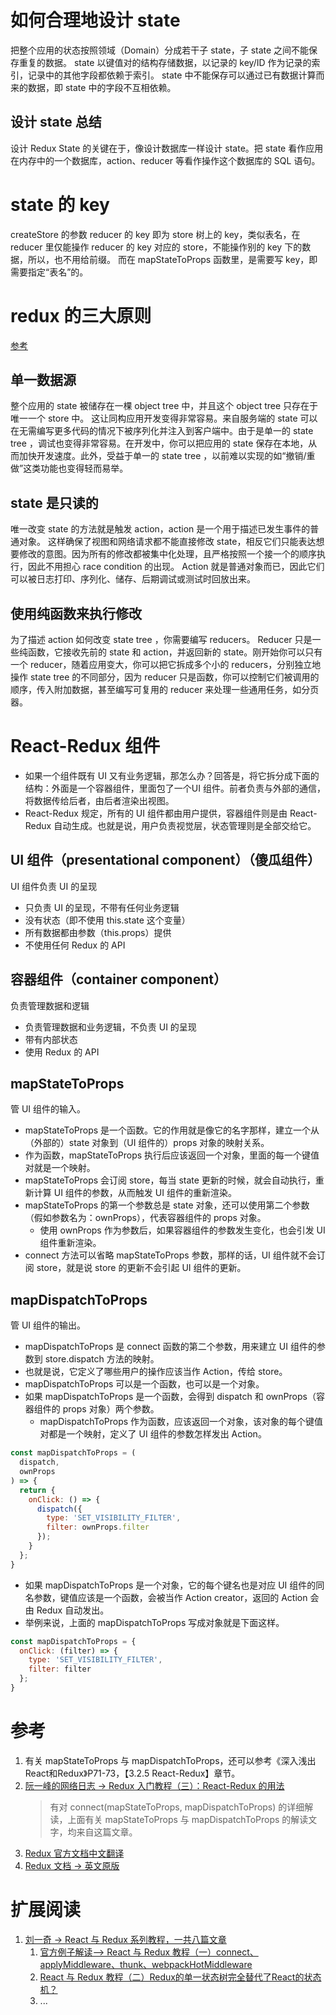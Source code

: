 # 如何合理地设计 state
把整个应用的状态按照领域（Domain）分成若干子 state，子 state 之间不能保存重复的数据。
state 以键值对的结构存储数据，以记录的 key/ID 作为记录的索引，记录中的其他字段都依赖于索引。
state 中不能保存可以通过已有数据计算而来的数据，即 state 中的字段不互相依赖。

## 设计 state 总结
设计 Redux State 的关键在于，像设计数据库一样设计 state。把 state 看作应用在内存中的一个数据库，action、reducer 等看作操作这个数据库的 SQL 语句。

# state 的 key
createStore 的参数 reducer 的 key 即为 store 树上的 key，类似表名，在 reducer 里仅能操作 reducer 的 key 对应的 store，不能操作别的 key 下的数据，所以，也不用给前缀。
而在 mapStateToProps 函数里，是需要写 key，即需要指定“表名”的。

# redux 的三大原则
[参考](http://cn.redux.js.org/docs/introduction/ThreePrinciples.html)

## 单一数据源
整个应用的 state 被储存在一棵 object tree 中，并且这个 object tree 只存在于唯一一个 store 中。
这让同构应用开发变得非常容易。来自服务端的 state 可以在无需编写更多代码的情况下被序列化并注入到客户端中。由于是单一的 state tree ，调试也变得非常容易。在开发中，你可以把应用的 state 保存在本地，从而加快开发速度。此外，受益于单一的 state tree ，以前难以实现的如“撤销/重做”这类功能也变得轻而易举。

## state 是只读的
唯一改变 state 的方法就是触发 action，action 是一个用于描述已发生事件的普通对象。
这样确保了视图和网络请求都不能直接修改 state，相反它们只能表达想要修改的意图。因为所有的修改都被集中化处理，且严格按照一个接一个的顺序执行，因此不用担心 race condition 的出现。 Action 就是普通对象而已，因此它们可以被日志打印、序列化、储存、后期调试或测试时回放出来。

## 使用纯函数来执行修改
为了描述 action 如何改变 state tree ，你需要编写 reducers。
Reducer 只是一些纯函数，它接收先前的 state 和 action，并返回新的 state。刚开始你可以只有一个 reducer，随着应用变大，你可以把它拆成多个小的 reducers，分别独立地操作 state tree 的不同部分，因为 reducer 只是函数，你可以控制它们被调用的顺序，传入附加数据，甚至编写可复用的 reducer 来处理一些通用任务，如分页器。

# React-Redux 组件
* 如果一个组件既有 UI 又有业务逻辑，那怎么办？回答是，将它拆分成下面的结构：外面是一个容器组件，里面包了一个UI 组件。前者负责与外部的通信，将数据传给后者，由后者渲染出视图。
* React-Redux 规定，所有的 UI 组件都由用户提供，容器组件则是由 React-Redux 自动生成。也就是说，用户负责视觉层，状态管理则是全部交给它。

## UI 组件（presentational component）（傻瓜组件）
UI 组件负责 UI 的呈现
* 只负责 UI 的呈现，不带有任何业务逻辑
* 没有状态（即不使用 this.state 这个变量）
* 所有数据都由参数（this.props）提供
* 不使用任何 Redux 的 API

## 容器组件（container component）
负责管理数据和逻辑
* 负责管理数据和业务逻辑，不负责 UI 的呈现
* 带有内部状态
* 使用 Redux 的 API

## mapStateToProps
管 UI 组件的输入。
* mapStateToProps 是一个函数。它的作用就是像它的名字那样，建立一个从（外部的）state 对象到（UI 组件的）props 对象的映射关系。
* 作为函数，mapStateToProps 执行后应该返回一个对象，里面的每一个键值对就是一个映射。
* mapStateToProps 会订阅 store，每当 state 更新的时候，就会自动执行，重新计算 UI 组件的参数，从而触发 UI 组件的重新渲染。
* mapStateToProps 的第一个参数总是 state 对象，还可以使用第二个参数（假如参数名为：ownProps），代表容器组件的 props 对象。
    * 使用 ownProps 作为参数后，如果容器组件的参数发生变化，也会引发 UI 组件重新渲染。
* connect 方法可以省略 mapStateToProps 参数，那样的话，UI 组件就不会订阅 store，就是说 store 的更新不会引起 UI 组件的更新。

## mapDispatchToProps
管 UI 组件的输出。
* mapDispatchToProps 是 connect 函数的第二个参数，用来建立 UI 组件的参数到 store.dispatch 方法的映射。
* 也就是说，它定义了哪些用户的操作应该当作 Action，传给 store。
* mapDispatchToProps 可以是一个函数，也可以是一个对象。
* 如果 mapDispatchToProps 是一个函数，会得到 dispatch 和 ownProps（容器组件的 props 对象）两个参数。
    * mapDispatchToProps 作为函数，应该返回一个对象，该对象的每个键值对都是一个映射，定义了 UI 组件的参数怎样发出 Action。
```javascript
const mapDispatchToProps = (
  dispatch,
  ownProps
) => {
  return {
    onClick: () => {
      dispatch({
        type: 'SET_VISIBILITY_FILTER',
        filter: ownProps.filter
      });
    }
  };
}
```
* 如果 mapDispatchToProps 是一个对象，它的每个键名也是对应 UI 组件的同名参数，键值应该是一个函数，会被当作 Action creator，返回的 Action 会由 Redux 自动发出。
* 举例来说，上面的 mapDispatchToProps 写成对象就是下面这样。
```javascript
const mapDispatchToProps = {
  onClick: (filter) => {
    type: 'SET_VISIBILITY_FILTER',
    filter: filter
  };
}
```

# 参考
1. 有关 mapStateToProps 与 mapDispatchToProps，还可以参考《深入浅出React和Redux》P71-73，【3.2.5 React-Redux】章节。
1. [阮一峰的网络日志 -> Redux 入门教程（三）：React-Redux 的用法](http://www.ruanyifeng.com/blog/2016/09/redux_tutorial_part_three_react-redux.html)
    > 有对 connect(mapStateToProps, mapDispatchToProps) 的详细解读，上面有关 mapStateToProps 与 mapDispatchToProps 的解读文字，均来自这篇文章。
1. [Redux 官方文档中文翻译](http://cn.redux.js.org/)
1. [Redux 文档 -> 英文原版](http://redux.js.org/)

# 扩展阅读
1. [刘一奇 -> React 与 Redux 系列教程，一共八篇文章](http://www.liuyiqi.cn/tags/React/page/2/)
    1. [官方例子解读--> React 与 Redux 教程（一）connect、applyMiddleware、thunk、webpackHotMiddleware](http://www.liuyiqi.cn/2016/01/19/r2-counter/)
    1. [React 与 Redux 教程（二）Redux的单一状态树完全替代了React的状态机？](http://www.liuyiqi.cn/2016/01/20/r2-state/)
    1. ...
